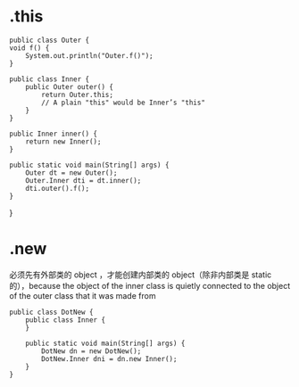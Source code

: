 # .this #
	
	public class Outer {
	void f() {
		System.out.println("Outer.f()");
	}

	public class Inner {
		public Outer outer() {
			return Outer.this;
			// A plain "this" would be Inner’s "this"
		}
	}

	public Inner inner() {
		return new Inner();
	}

	public static void main(String[] args) {
		Outer dt = new Outer();
		Outer.Inner dti = dt.inner();
		dti.outer().f();
	}
}

# .new #
必须先有外部类的 object ，才能创建内部类的 object（除非内部类是 static 的），because the object of the inner class is quietly connected to the object of the outer class that it was made from

    public class DotNew {
    	public class Inner {
    	}
    
    	public static void main(String[] args) {
    		DotNew dn = new DotNew();
    		DotNew.Inner dni = dn.new Inner();
    	}
    }